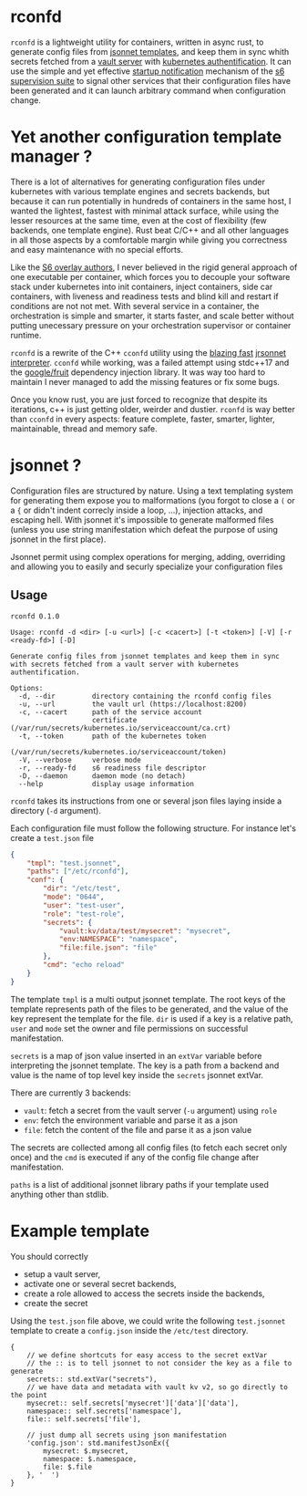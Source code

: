 # rconfd

`rconfd` is a lightweight utility for containers, written in async rust, to generate
config files from [jsonnet templates](https://jsonnet.org/), and keep them in sync
whith secrets fetched from a [vault server](https://www.vaultproject.io/) with [kubernetes
authentification](https://www.vaultproject.io/docs/auth/kubernetes). It can use the simple and yet effective
[startup notification](https://skarnet.org/software/s6/notifywhenup.html) mechanism of the [s6 supervision
suite](https://skarnet.org/software/s6/) to signal other services that their configuration files have been generated
and it can launch arbitrary command when configuration change.

# Yet another configuration template manager ?

There is a lot of alternatives for generating configuration files under kubernetes with various template engines
and secrets backends, but because it can run potentially in hundreds of containers in the same host, I wanted the
lightest, fastest with minimal attack surface, while using the lesser resources at the same time, even at the cost
of flexibility (few backends, one template engine). Rust beat C/C++ and all other languages in all those aspects
by a comfortable margin while giving you correctness and easy maintenance with no special efforts.

Like the [S6 overlay authors](https://github.com/just-containers/s6-overlay#the-docker-way), I never believed in
the rigid general approach of one executable per container, which forces you to decouple your software stack under
kubernetes into init containers, inject containers, side car containers, with liveness and readiness tests and blind
kill and restart if conditions are not not met. With several service in a container, the orchestration is simple and
smarter, it starts faster, and scale better without putting unecessary pressure on your orchestration supervisor
or container runtime.

`rconfd` is a rewrite of the C++ `cconfd` utility using the
[blazing fast](https://github.com/CertainLach/jrsonnet#Benchmarks) [jrsonnet
interpreter](https://github.com/CertainLach/jrsonnet). `cconfd` while working, was a failed attempt using stdc++17
and the [google/fruit](https://github.com/google/fruit) dependency injection library. It was way too hard to maintain
I never managed to add the missing features or fix some bugs.

Once you know rust, you are just forced to recognize that despite its iterations, c++ is just getting older,
weirder and dustier. `rconfd` is way better than `cconfd` in every aspects: feature complete, faster, smarter,
lighter, maintainable, thread and memory safe.

# jsonnet ?

Configuration files are structured by nature. Using a text templating system for generating them expose you to
malformations (you forgot to close a `(` or a `{` or didn't indent correcly inside a loop, ...), injection attacks,
and escaping hell. With jsonnet it's impossible to generate malformed files (unless you use string manifestation
which defeat the purpose of using jsonnet in the first place).

Jsonnet permit using complex operations for merging, adding, overriding and allowing you to easily and securly
specialize your configuration files


## Usage

```
rconfd 0.1.0

Usage: rconfd -d <dir> [-u <url>] [-c <cacert>] [-t <token>] [-V] [-r <ready-fd>] [-D]

Generate config files from jsonnet templates and keep them in sync with secrets fetched from a vault server with kubernetes authentification.

Options:
  -d, --dir         directory containing the rconfd config files
  -u, --url         the vault url (https://localhost:8200)
  -c, --cacert      path of the service account
                    certificate	(/var/run/secrets/kubernetes.io/serviceaccount/ca.crt)
  -t, --token       path of the kubernetes token
                    (/var/run/secrets/kubernetes.io/serviceaccount/token)
  -V, --verbose     verbose mode
  -r, --ready-fd    s6 readiness file descriptor
  -D, --daemon      daemon mode (no detach)
  --help            display usage information
```

`rconfd` takes its instructions from one or several json files laying inside a directory (`-d` argument).

Each configuration file must follow the following structure. For instance let's create a `test.json` file

```json
{
	"tmpl": "test.jsonnet",
	"paths": ["/etc/rconfd"],
	"conf": {
		"dir": "/etc/test",
		"mode": "0644",
		"user": "test-user",
		"role": "test-role",
		"secrets": {
			"vault:kv/data/test/mysecret": "mysecret",
			"env:NAMESPACE": "namespace",
			"file:file.json": "file"
		},
		"cmd": "echo reload"
	}
}
```

The template `tmpl` is a multi output jsonnet template. The root keys of the template represents path of the files
to be generated, and the value of the key represent the template for the file. `dir` is used if a key is a relative
path, `user` and `mode` set the owner and file permissions on successful manifestation.

`secrets` is a map of json value inserted in an `extVar` variable before interpreting the jsonnet template. The
key is a path from a backend and value is the name of top level key inside the `secrets` jsonnet extVar.

There are currently 3 backends:
- `vault`: fetch a secret from the vault server (`-u` argument) using `role`
- `env`: fetch the environment variable and parse it as a json
- `file`: fetch the content of the file and parse it as a json value

The secrets are collected among all config files (to fetch each secret only once) and the `cmd` is executed if
any of the config file change after manifestation.

`paths` is a list of additional jsonnet library paths if your template used anything other than stdlib.

# Example template

You should correctly
- setup a vault server,
- activate one or several secret backends,
- create a role allowed to access the secrets inside the backends,
- create the secret

Using the `test.json` file above, we could write the following `test.jsonnet` template to create a `config.json`
inside the `/etc/test` directory.

```jsonnet
{
	// we define shortcuts for easy access to the secret extVar
	// the :: is to tell jsonnet to not consider the key as a file to generate
	secrets:: std.extVar("secrets"),
	// we have data and metadata with vault kv v2, so go directly to the point
	mysecret:: self.secrets['mysecret']['data']['data'],
	namespace:: self.secrets['namespace'],
	file:: self.secrets['file'],

	// just dump all secrets using json manifestation
	'config.json': std.manifestJsonEx({
		mysecret: $.mysecret,
		namespace: $.namespace,
		file: $.file
	}, '  ')
}

```

